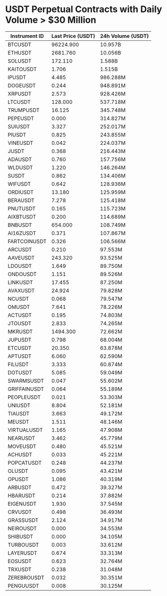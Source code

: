 # USDT Perpetual Contracts with Daily Volume > $30 Million

| Instrument ID | Last Price (USDT) | 24h Volume (USDT) |
|---------------|-------------------|-------------------|
| BTCUSDT | 96224.900 | 10.957B |
| ETHUSDT | 2681.760 | 10.056B |
| SOLUSDT | 172.110 | 1.588B |
| KAITOUSDT | 1.706 | 1.515B |
| IPUSDT | 4.485 | 986.288M |
| DOGEUSDT | 0.244 | 948.891M |
| XRPUSDT | 2.573 | 928.426M |
| LTCUSDT | 128.000 | 537.718M |
| TRUMPUSDT | 16.125 | 345.748M |
| PEPEUSDT | 0.000 | 314.827M |
| SUIUSDT | 3.327 | 252.017M |
| PIUSDT | 0.825 | 243.855M |
| VINEUSDT | 0.042 | 224.037M |
| JUSDT | 0.368 | 216.443M |
| ADAUSDT | 0.760 | 157.756M |
| WLDUSDT | 1.220 | 146.264M |
| SUSDT | 0.862 | 134.406M |
| WIFUSDT | 0.642 | 128.936M |
| ORDIUSDT | 13.180 | 125.959M |
| BERAUSDT | 7.278 | 125.418M |
| PNUTUSDT | 0.165 | 115.723M |
| AIXBTUSDT | 0.200 | 114.689M |
| BNBUSDT | 654.000 | 108.749M |
| AI16ZUSDT | 0.371 | 107.867M |
| FARTCOINUSDT | 0.326 | 106.566M |
| ARCUSDT | 0.210 | 97.553M |
| AAVEUSDT | 243.320 | 93.525M |
| LDOUSDT | 1.649 | 89.750M |
| ONDOUSDT | 1.151 | 89.526M |
| LINKUSDT | 17.455 | 87.250M |
| AVAXUSDT | 24.924 | 79.828M |
| NCUSDT | 0.068 | 79.547M |
| OMUSDT | 7.641 | 78.226M |
| ACTUSDT | 0.195 | 74.803M |
| JTOUSDT | 2.833 | 74.265M |
| MKRUSDT | 1494.300 | 72.662M |
| JUPUSDT | 0.798 | 68.004M |
| ETCUSDT | 20.350 | 63.878M |
| APTUSDT | 6.060 | 62.590M |
| FILUSDT | 3.333 | 60.874M |
| DOTUSDT | 5.085 | 59.049M |
| SWARMSUSDT | 0.047 | 55.602M |
| GRIFFAINUSDT | 0.064 | 55.189M |
| PEOPLEUSDT | 0.021 | 53.303M |
| UNIUSDT | 8.804 | 52.181M |
| TIAUSDT | 3.663 | 49.172M |
| MEUSDT | 1.511 | 48.146M |
| VIRTUALUSDT | 1.165 | 47.908M |
| NEARUSDT | 3.462 | 45.779M |
| MOVEUSDT | 0.480 | 45.521M |
| ACHUSDT | 0.033 | 45.221M |
| POPCATUSDT | 0.248 | 44.237M |
| OLUSDT | 0.095 | 43.421M |
| OPUSDT | 1.086 | 40.319M |
| ARBUSDT | 0.472 | 39.327M |
| HBARUSDT | 0.214 | 37.882M |
| EIGENUSDT | 1.930 | 37.545M |
| CRVUSDT | 0.498 | 36.493M |
| GRASSUSDT | 2.124 | 34.917M |
| NEIROUSDT | 0.000 | 34.553M |
| SHIBUSDT | 0.000 | 34.105M |
| TURBOUSDT | 0.003 | 33.612M |
| LAYERUSDT | 0.674 | 33.313M |
| EOSUSDT | 0.623 | 32.764M |
| TRXUSDT | 0.238 | 31.048M |
| ZEREBROUSDT | 0.032 | 30.351M |
| PENGUUSDT | 0.008 | 30.125M |
